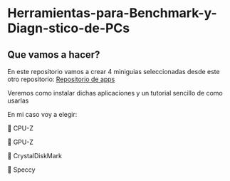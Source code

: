 # Herramientas-para-Benchmark-y- Diagn-stico-de-PCs

## Que vamos a hacer?

En este repositorio vamos a crear 4 miniguias seleccionadas desde este otro repositorio:
[Repositorio de apps](https://github.com/ruben-valentin/CURSO_BASICO-MARKDOWN/blob/main/ejemplo_toolsbechmark.md)

Veremos como instalar dichas aplicaciones y un tutorial sencillo de como usarlas

En mi caso voy a elegir:

👀️ CPU-Z

👀️ GPU-Z

👀️ CrystalDiskMark

👀️ Speccy

